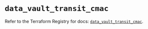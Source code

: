 # `data_vault_transit_cmac`

Refer to the Terraform Registry for docs: [`data_vault_transit_cmac`](https://registry.terraform.io/providers/hashicorp/vault/5.1.0/docs/data-sources/transit_cmac).

